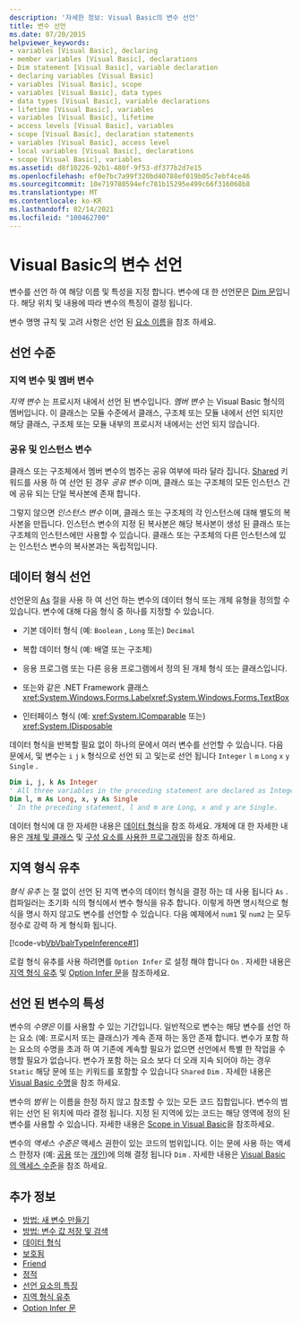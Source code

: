 ```yaml
---
description: '자세한 정보: Visual Basic의 변수 선언'
title: 변수 선언
ms.date: 07/20/2015
helpviewer_keywords:
- variables [Visual Basic], declaring
- member variables [Visual Basic], declarations
- Dim statement [Visual Basic], variable declaration
- declaring variables [Visual Basic]
- variables [Visual Basic], scope
- variables [Visual Basic], data types
- data types [Visual Basic], variable declarations
- lifetime [Visual Basic], variables
- variables [Visual Basic], lifetime
- access levels [Visual Basic], variables
- scope [Visual Basic], declaration statements
- variables [Visual Basic], access level
- local variables [Visual Basic], declarations
- scope [Visual Basic], variables
ms.assetid: d8f10226-92b1-480f-9f53-df377b2d7e15
ms.openlocfilehash: ef0e7bc7a99f320bd40788ef019b05c7ebf4ce46
ms.sourcegitcommit: 10e719780594efc781b15295e499c66f316068b8
ms.translationtype: MT
ms.contentlocale: ko-KR
ms.lasthandoff: 02/14/2021
ms.locfileid: "100462700"
---
```

# <a name="variable-declaration-in-visual-basic"></a>Visual Basic의 변수 선언

변수를 선언 하 여 해당 이름 및 특성을 지정 합니다. 변수에 대 한 선언문은 [Dim 문](../../../language-reference/statements/dim-statement.md)입니다. 해당 위치 및 내용에 따라 변수의 특징이 결정 됩니다.  
  
 변수 명명 규칙 및 고려 사항은 선언 된 [요소 이름](../declared-elements/declared-element-names.md)을 참조 하세요.  
  
## <a name="declaration-levels"></a>선언 수준  
  
### <a name="local-and-member-variables"></a>지역 변수 및 멤버 변수  

 *지역 변수* 는 프로시저 내에서 선언 된 변수입니다. *멤버 변수* 는 Visual Basic 형식의 멤버입니다. 이 클래스는 모듈 수준에서 클래스, 구조체 또는 모듈 내에서 선언 되지만 해당 클래스, 구조체 또는 모듈 내부의 프로시저 내에서는 선언 되지 않습니다.  
  
### <a name="shared-and-instance-variables"></a>공유 및 인스턴스 변수  

 클래스 또는 구조체에서 멤버 변수의 범주는 공유 여부에 따라 달라 집니다. [Shared](../../../language-reference/modifiers/shared.md) 키워드를 사용 하 여 선언 된 경우 *공유 변수* 이며, 클래스 또는 구조체의 모든 인스턴스 간에 공유 되는 단일 복사본에 존재 합니다.  
  
 그렇지 않으면 *인스턴스 변수* 이며, 클래스 또는 구조체의 각 인스턴스에 대해 별도의 복사본을 만듭니다. 인스턴스 변수의 지정 된 복사본은 해당 복사본이 생성 된 클래스 또는 구조체의 인스턴스에만 사용할 수 있습니다. 클래스 또는 구조체의 다른 인스턴스에 있는 인스턴스 변수의 복사본과는 독립적입니다.  
  
## <a name="declaring-data-type"></a>데이터 형식 선언  

 선언문의 [As](../../../language-reference/statements/as-clause.md) 절을 사용 하 여 선언 하는 변수의 데이터 형식 또는 개체 유형을 정의할 수 있습니다. 변수에 대해 다음 형식 중 하나를 지정할 수 있습니다.  
  
- 기본 데이터 형식 (예: `Boolean` , `Long` 또는) `Decimal`  
  
- 복합 데이터 형식 (예: 배열 또는 구조체)  
  
- 응용 프로그램 또는 다른 응용 프로그램에서 정의 된 개체 형식 또는 클래스입니다.  
  
- 또는와 같은 .NET Framework 클래스 <xref:System.Windows.Forms.Label><xref:System.Windows.Forms.TextBox>  
  
- 인터페이스 형식 (예: <xref:System.IComparable> 또는) <xref:System.IDisposable>  
  
 데이터 형식을 반복할 필요 없이 하나의 문에서 여러 변수를 선언할 수 있습니다. 다음 문에서, 및 변수는 `i` `j` `k` 형식으로 선언 되 고 및는로 선언 됩니다 `Integer` `l` `m` `Long` `x` `y` `Single` .  
  
```vb  
Dim i, j, k As Integer  
' All three variables in the preceding statement are declared as Integer.  
Dim l, m As Long, x, y As Single  
' In the preceding statement, l and m are Long, x and y are Single.  
```  
  
 데이터 형식에 대 한 자세한 내용은 [데이터 형식](../data-types/index.md)을 참조 하세요. 개체에 대 한 자세한 내용은 [개체 및 클래스](../objects-and-classes/index.md) 및 [구성 요소를 사용한 프로그래밍](/previous-versions/visualstudio/visual-studio-2013/0ffkdtkf(v=vs.120))을 참조 하세요.  
  
## <a name="local-type-inference"></a>지역 형식 유추  

 *형식 유추* 는 절 없이 선언 된 지역 변수의 데이터 형식을 결정 하는 데 사용 됩니다 `As` . 컴파일러는 초기화 식의 형식에서 변수 형식을 유추 합니다. 이렇게 하면 명시적으로 형식을 명시 하지 않고도 변수를 선언할 수 있습니다. 다음 예제에서 `num1` 및 `num2` 는 모두 정수로 강력 하 게 형식화 됩니다.  
  
 [!code-vb[VbVbalrTypeInference#1](~/samples/snippets/visualbasic/VS_Snippets_VBCSharp/VbVbalrTypeInference/VB/Class1.vb#1)]  
  
 로컬 형식 유추를 사용 하려면를 `Option Infer` 로 설정 해야 합니다 `On` . 자세한 내용은 [지역 형식 유추](local-type-inference.md) 및 [Option Infer 문](../../../language-reference/statements/option-infer-statement.md)을 참조하세요.  
  
## <a name="characteristics-of-declared-variables"></a>선언 된 변수의 특성  

 변수의 *수명은* 이를 사용할 수 있는 기간입니다. 일반적으로 변수는 해당 변수를 선언 하는 요소 (예: 프로시저 또는 클래스)가 계속 존재 하는 동안 존재 합니다. 변수가 포함 하는 요소의 수명을 초과 하 여 기존에 계속할 필요가 없으면 선언에서 특별 한 작업을 수행할 필요가 없습니다. 변수가 포함 하는 요소 보다 더 오래 지속 되어야 하는 경우 `Static` 해당 문에 또는 키워드를 포함할 수 있습니다 `Shared` `Dim` . 자세한 내용은 [Visual Basic 수명](../declared-elements/lifetime.md)을 참조 하세요.  
  
 변수의 *범위* 는 이름을 한정 하지 않고 참조할 수 있는 모든 코드 집합입니다. 변수의 범위는 선언 된 위치에 따라 결정 됩니다. 지정 된 지역에 있는 코드는 해당 영역에 정의 된 변수를 사용할 수 있습니다. 자세한 내용은 [Scope in Visual Basic](../declared-elements/scope.md)을 참조하세요.  
  
 변수의 *액세스 수준은* 액세스 권한이 있는 코드의 범위입니다. 이는 문에 사용 하는 액세스 한정자 (예: [공용](../../../language-reference/modifiers/public.md) 또는 [개인](../../../language-reference/modifiers/private.md))에 의해 결정 됩니다 `Dim` . 자세한 내용은 [Visual Basic의 액세스 수준](../declared-elements/access-levels.md)을 참조 하세요.  
  
## <a name="see-also"></a>추가 정보

- [방법: 새 변수 만들기](how-to-create-a-new-variable.md)
- [방법: 변수 값 저장 및 검색](how-to-move-data-into-and-out-of-a-variable.md)
- [데이터 형식](../../../language-reference/data-types/index.md)
- [보호됨](../../../language-reference/modifiers/protected.md)
- [Friend](../../../language-reference/modifiers/friend.md)
- [정적](../../../language-reference/modifiers/static.md)
- [선언 요소의 특징](../declared-elements/declared-element-characteristics.md)
- [지역 형식 유추](local-type-inference.md)
- [Option Infer 문](../../../language-reference/statements/option-infer-statement.md)
